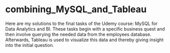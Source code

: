 # combining_MySQL_and_Tableau
Here are my solutions to the final tasks of the Udemy course: MySQL for Data Analytics and BI. These tasks begin with a specific business quest and then involve querying the needed data from the employees database. Afterwards, Tableau is used to visualize this data and thereby giving insight into the initial question.
